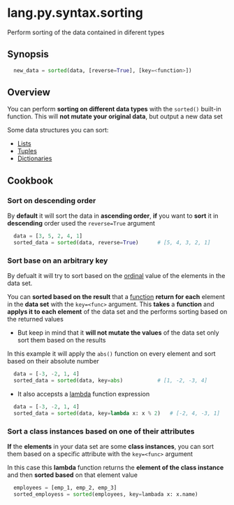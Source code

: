 # lang.py.syntax.sorting

Perform sorting of the data contained in diferent types

## Synopsis

```py
  new_data = sorted(data, [reverse=True], [key=<function>])
```

## Overview

You can perform **sorting on different data types** with the `sorted()` built-in
function. This will **not mutate your original data**, but output a new data set

Some data structures you can sort:

- [Lists](./7cxo.md)
- [Tuples](./hsr4.md)
- [Dictionaries](./0loj.md)

## Cookbook

### Sort on descending order

By **default** it will sort the data in **ascending order**, **if** you want to
**sort** it in **descending** order used the `reverse=True` argument

```py
  data = [3, 5, 2, 4, 1]
  sorted_data = sorted(data, reverse=True)      # [5, 4, 3, 2, 1]
```

### Sort base on an arbitrary key

By defualt it will try to sort based on the [ordinal](./4t3v.md) value of the
elements in the data set.

You can **sorted based on the result** that a [function](./8xrz.md) **return
for each** element in the **data set** with the `key=<func>` argument.
This **takes** a **function** and **applys it to each element** of the data
set and the performs sorting based on the returned values

- But keep in mind that it **will not mutate the values** of the data set only
  sort them based on the results

In this example it will apply the `abs()` function on every element and sort
based on their absolute number

```py
  data = [-3, -2, 1, 4]
  sorted_data = sorted(data, key=abs)           # [1, -2, -3, 4]
```

- It also accepsts a [lambda](./8uan.md) function expression

```py
  data = [-3, -2, 1, 4]
  sorted_data = sorted(data, key=lambda x: x % 2)   # [-2, 4, -3, 1]
```

### Sort a class instances based on one of their attributes

**If** the **elements** in your data set are some **class instances**, you can
sort them based on a specific attribute with the `key=<func>` argument

In this case this **lambda** function returns the **element of the class instance**
and then **sorted based** on that element value

```py
  employees = [emp_1, emp_2, emp_3]
  sorted_employess = sorted(employees, key=lambada x: x.name)
```

